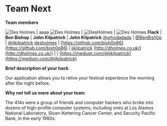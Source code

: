 # Team Next


**Team members**

![Des Holmes](https://avatars3.githubusercontent.com/u/1830123?v=3&s=100)  | aaaa
![Des Holmes](https://avatars3.githubusercontent.com/u/1517766?v=3&s=100)  |
![DesHolmes](https://avatars3.githubusercontent.com/u/1517766?v=3&s=100)   | 
![Des Holmes](https://avatars3.githubusercontent.com/u/3582841?v=3&s=100) 
**Flack** | **Ben Bishop** | **John Kilpatrick** | **John Kilpatrick**
[@whodadada](https://twitter.com/whodadada) | [@BenBish0p](https://twitter.com/BenBish0p) | [@jjkilpatrick](https://twitter.com/jjkilpatrick)
[desholmes](https://github.com/desholmes) | [https://github.com/bish0p86](https://github.com/bish0p86) | [jjkilpatrick](https://github.com/jjkilpatrick)
[http://dholmes.co.uk/](http://dholmes.co.uk/) |  | [https://medium.com/@jjkilpatrick](https://medium.com/@jjkilpatrick)

**Brief description of your hack**

Our application allows you to relive your festival experience the morning after the night before.

**Why not tell us more about your team**

The 414s were a group of friends and computer hackers who broke into dozens of high-profile computer systems, including ones at Los Alamos National Laboratory, Sloan-Kettering Cancer Center, and Security Pacific Bank, in the early 1980s.
